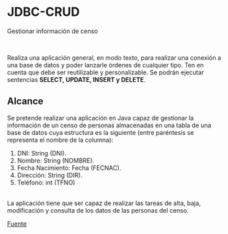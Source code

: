 # JDBC-CRUD
Gestionar información de censo

<br />

Realiza una aplicación general, en modo texto, para realizar una conexión a una base de datos y poder lanzarle órdenes de cualquier tipo. 
Ten en cuenta que debe ser reutilizable y personalizable. Se podrán ejecutar sentencias **SELECT, UPDATE, INSERT y DELETE**.


<!-- USAGE EXAMPLES -->
## Alcance

Se pretende realizar una aplicación en Java capaz de gestionar la información de un censo de personas almacenadas en una tabla de una base de datos cuya estructura es la siguiente (entre paréntesis se representa el nombre de la columna):
1. DNI: String (DNI).
2. Nombre: String (NOMBRE).
3. Fecha Nacimiento: Fecha (FECNAC).
4. Dirección: String (DIR).
5. Teléfono: int (TFNO)

<br />
La aplicación tiene que ser capaz de realizar las tareas de alta, baja, modificación y consulta de los datos de las personas del censo.


  <a href="https://sites.google.com/a/svalero.com/programacion-java-grupo-san-valero-2012-2013/EJERCICIOS_JDBC_CRUD">Fuente</a>
